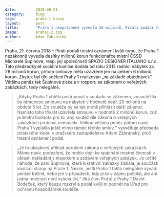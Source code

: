 ```yaml
---
date:         2018-06-21
category:     blog
tags:         praha-1 kauzy
layout:       post
title:        "Praha 1 neoprávněně vyvedla 30 milionů, Piráti podali trestní oznámení" 
image:        praha1-2.jpg
author:       Adam Zábranský
---
```


Praha, 21. června 2018 – Piráti podali trestní oznámení kvůli tomu, že Praha 1 nezákonně vyvedla desítky milionů korun funkcionářce místní ČSSD Michaele Šupinové, resp. její společnosti SPAZIO DESIGNER ITALIANO s.r.o. Tato předsedkyně sociální komise dodala od roku 2012 radnici nábytek za 28 milionů korun, přitom smlouvy měla uzavřené jen na celkem 6 milionů korun. Zbytek byl dle sdělení Prahy 1 realizován „na základě objednávek“. Většinu peněz tak Šupinová získala v rozporu se zákonem o veřejných zakázkách, tedy nelegálně. 

> „Kdyby Praha 1 chtěla postupovat v souladu se zákonem, vysoutěžila by rámcovou smlouvu na nábytek v hodnotě např. 20 milionů na období 5 let. Do soutěže by se tak mohli přihlásit další zájemci. Namísto toho třikrát uzavřela smlouvu v hodnotě 2 milionů korun, což je limitní hodnota pro to, aby soutěž dle zákona o veřejných zakázkách probíhat nemusela. Velkou většinu peněz potom navíc Praha 1 vyplatila ještě mimo rámec těchto smluv,“ vysvětluje předseda pirátského klubu v pražském zastupitelstvu Adam Zábranský, proč trestní oznámení podal. 

> „Je to ukázkový příklad porušení zákona o veřejných zakázkách. Máme navíc podezření, že mohlo dojít ke spáchání trestné činnosti v oblasti nakládání s majetkem a zadávání veřejných zakázek. Je určitě náhoda, že paní Šupinová, která lukrativní zakázky získala, je součástí koaliční strany na Praze 1. Nevím, jestli Praha 1 takto nelegálně vyvádí peníze běžně, nebo jen v případech, kdy je to v zájmu politiků, ale ani jedna možnost není vyhovující,“ říká člen Pirátů z Prahy 1 David Bodeček, který kauzu rozkryl a podal kvůli ní podnět na Úřad pro ochranu hospodářské soutěže.
